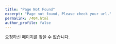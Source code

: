 ```yaml
---
title: "Page Not Found"
excerpt: "Page not found, Please check your url."
permalink: /404.html
author_profile: false
---
```


요청하신 페이지를 찾을 수 없습니다.


<script>
	var GOOG_FIXURL_LANG = 'ko'
	var GOOD_FIXURL_SITE = 'https://gcrcenter.github.io'
</script>
<script src="https://linkhelp.clients.google.com/tbproxy/lh/wm/fixurl.js"/></script>